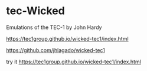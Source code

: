 # tec-Wicked
Emulations of the TEC-1 by John Hardy

https://tec1group.github.io/wicked-tec1/index.html

https://github.com/jhlagado/wicked-tec1

try it https://tec1group.github.io/wicked-tec1/index.html
